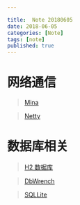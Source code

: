 ```yaml
---

title:  Note 20180605
date: 2018-06-05
categories: [Note]
tags: [note]
published: true
---
```


# 网络通信

> [Mina](https://github.com/apache/mina)

> [Netty](https://github.com/netty/netty)

# 数据库相关

> [H2 数据库](http://www.h2database.com/html/main.html)

> [DbWrench](http://dbwrench.com/download/install/mac_install.shtml)

> [SQLLite](https://www.sqlite.org/index.html)


